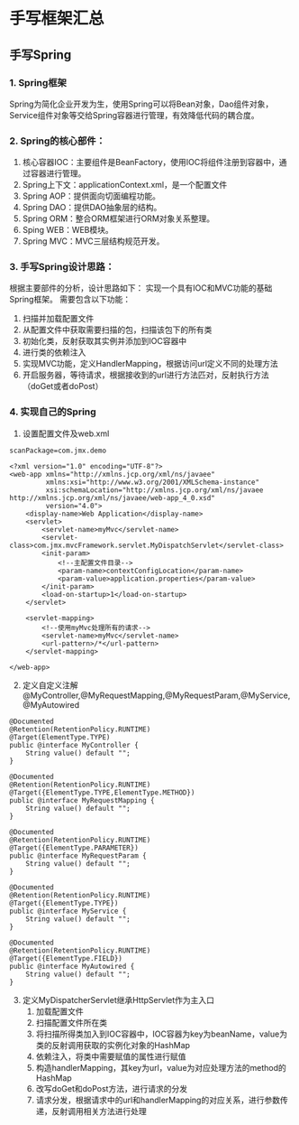# 手写框架汇总
## 手写Spring
### 1. Spring框架
Spring为简化企业开发为生，使用Spring可以将Bean对象，Dao组件对象，Service组件对象等交给Spring容器进行管理，有效降低代码的耦合度。

### 2. Spring的核心部件：
1. 核心容器IOC：主要组件是BeanFactory，使用IOC将组件注册到容器中，通过容器进行管理。
2. Spring上下文：applicationContext.xml，是一个配置文件
3. Spring AOP：提供面向切面编程功能。
4. Spring DAO：提供DAO抽象层的结构。
5. Spring ORM：整合ORM框架进行ORM对象关系整理。
6. Sping WEB：WEB模块。
7. Spring MVC：MVC三层结构规范开发。
 
### 3. 手写Spring设计思路：
根据主要部件的分析，设计思路如下：
实现一个具有IOC和MVC功能的基础Spring框架。
需要包含以下功能：
1. 扫描并加载配置文件
2. 从配置文件中获取需要扫描的包，扫描该包下的所有类
3. 初始化类，反射获取其实例并添加到IOC容器中
4. 进行类的依赖注入
5. 实现MVC功能，定义HandlerMapping，根据访问url定义不同的处理方法
6. 开启服务器，等待请求，根据接收到的url进行方法匹对，反射执行方法（doGet或者doPost）


### 4. 实现自己的Spring
1. 设置配置文件及web.xml
```
scanPackage=com.jmx.demo
```

```
<?xml version="1.0" encoding="UTF-8"?>
<web-app xmlns="http://xmlns.jcp.org/xml/ns/javaee"
         xmlns:xsi="http://www.w3.org/2001/XMLSchema-instance"
         xsi:schemaLocation="http://xmlns.jcp.org/xml/ns/javaee http://xmlns.jcp.org/xml/ns/javaee/web-app_4_0.xsd"
         version="4.0">
    <display-name>Web Application</display-name>
    <servlet>
        <servlet-name>myMvc</servlet-name>
        <servlet-class>com.jmx.mvcFramework.servlet.MyDispatchServlet</servlet-class>
        <init-param>
            <!--主配置文件目录-->
            <param-name>contextConfigLocation</param-name>
            <param-value>application.properties</param-value>
        </init-param>
        <load-on-startup>1</load-on-startup>
    </servlet>
    
    <servlet-mapping>
        <!--使用myMvc处理所有的请求-->
        <servlet-name>myMvc</servlet-name>
        <url-pattern>/*</url-pattern>
    </servlet-mapping>

</web-app>
```


2. 定义自定义注解@MyController,@MyRequestMapping,@MyRequestParam,@MyService,@MyAutowired

```
@Documented
@Retention(RetentionPolicy.RUNTIME)
@Target(ElementType.TYPE)
public @interface MyController {
    String value() default "";
}
```

```
@Documented
@Retention(RetentionPolicy.RUNTIME)
@Target({ElementType.TYPE,ElementType.METHOD})
public @interface MyRequestMapping {
    String value() default "";
}
```

```
@Documented
@Retention(RetentionPolicy.RUNTIME)
@Target({ElementType.PARAMETER})
public @interface MyRequestParam {
    String value() default "";
}

```

```
@Documented
@Retention(RetentionPolicy.RUNTIME)
@Target({ElementType.TYPE})
public @interface MyService {
    String value() default "";
}
```

```
@Documented
@Retention(RetentionPolicy.RUNTIME)
@Target({ElementType.FIELD})
public @interface MyAutowired {
    String value() default "";
}
```


3. 定义MyDispatcherServlet继承HttpServlet作为主入口
    1. 加载配置文件
    2. 扫描配置文件所在类
    3. 将扫描所得类加入到IOC容器中，IOC容器为key为beanName，value为类的反射调用获取的实例化对象的HashMap
    4. 依赖注入，将类中需要赋值的属性进行赋值
    5. 构造handlerMapping，其key为url，value为对应处理方法的method的HashMap
    6. 改写doGet和doPost方法，进行请求的分发
    7. 请求分发，根据请求中的url和handlerMapping的对应关系，进行参数传递，反射调用相关方法进行处理